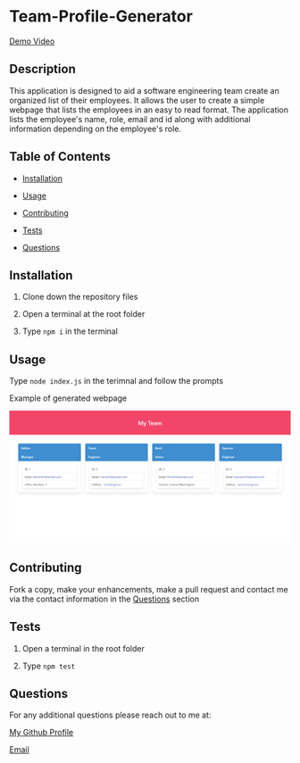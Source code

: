 
  # Team-Profile-Generator
  [Demo Video](https://drive.google.com/file/d/1Epf0DvQ6DzlLIO9vPFmwNIEIC8WjFaNg/view?usp=sharing)
  
  ## Description
  

  This application is designed to aid a software engineering team create an organized list of their employees. It allows the user to create a simple webpage that lists the employees in an easy to read format. The application lists the employee's name, role, email and id along with additional information depending on the employee's role. 
  

  
  ## Table of Contents

  - [Installation](#installation)
  - [Usage](#usage)
  
  - [Contributing](#contributing)
  - [Tests](#tests)
  - [Questions](#questions)
  
  
  
  ## Installation

  1. Clone down the repository files
  
  2. Open a terminal at the root folder

  3. Type `npm i` in the terminal
   
  ## Usage

  Type `node index.js` in the terimnal and follow the prompts

  Example of generated webpage

  ![Team Profile Generator](./assets/images/teamprofiledemo.png)
  
## Contributing

Fork a copy, make your enhancements, make a pull request and contact me via the contact information in the [Questions](#questions) section

  
  
## Tests

1. Open a terminal in the root folder

2. Type `npm test`
  
  ## Questions

  For any additional questions please reach out to me at:

  [My Github Profile](https://github.com/AdrianCronin)

  [Email](mailto:acronindev@gmail.com)
  
